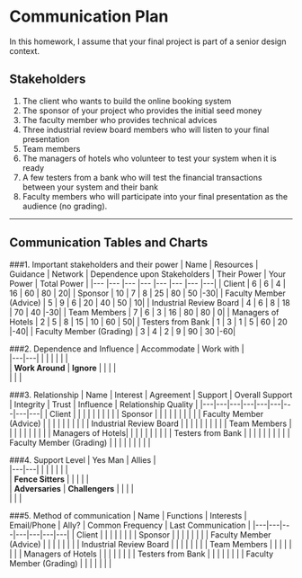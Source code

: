 # Communication Plan
In this homework, I assume that your final project is part of a senior design context. 

## Stakeholders
1. The client who wants to build the online booking system
2. The sponsor of your project who provides the initial seed money
3. The faculty member who provides technical advices
4. Three industrial review board members who will listen to your final presentation
5. Team members
6. The managers of hotels who volunteer to test your system when it is ready
7. A few testers from a bank who will test the financial transactions between your system and their bank 
8. Faculty members who will participate into your final presentation as the audience (no grading).

-----

## Communication Tables and Charts
###1. Important stakeholders and their power
| Name                      | Resources   |  Guidance | Network |  Dependence upon Stakeholders |  Their Power  | Your Power  | Total Power |
|---                        |---          |---        |---      |---                            |---            |---      |---|
| Client                    |     6       |     6     |    4    |               16              |       60      |     80  | 20|
| Sponsor                   |     10      |     7     |    8    |               25              |       80      |     50  |-30|
| Faculty Member (Advice)   |     5       |     9     |    6    |               20              |       40      |     50  | 10|
| Industrial Review Board   |     4       |     6     |    8    |               18              |       70      |     40  |-30|
| Team Members              |     7       |     6     |    3    |               16              |       80      |     80  |  0|
| Managers of Hotels        |     2       |     5     |    8    |               15              |       10      |     60  | 50|
| Testers from Bank         |     1       |     3     |    1    |               5               |       60      |     20  |-40|
| Faculty Member (Grading)  |     3       |     4     |    2    |               9               |       90      |     30  |-60|


###2. Dependence and Influence
|  Accommodate |      Work with |  
|---|---|
|   |   | 
|   |   |   
|   **Work Around** |   **Ignore** | 
|   |   |   
|   |   |   

###3. Relationship
| Name  | Interest  | Agreement  | Support |  Overall Support | Integrity  |  Trust | Influence  |  Relationship Quality |
|---|---|---|---|---|---|---|---|---|
| Client |   |   |   |   |   |   |   |   |
| Sponsor  |   |   |   |   |   |   |   |   |
| Faculty Member (Advice) |   |   |   |   |   |   |   |   |
| Industrial Review Board |   |   |   |   |   |   |   |   |
| Team Members |   |   |   |   |   |   |   |   |
| Managers of Hotels|   |   |   |   |   |   |   |   |
| Testers from Bank |   |   |   |   |   |   |   |   |
| Faculty Member (Grading) |   |   |   |   |   |   |   |   |

###4. Support Level
|  Yes Man |      Allies |  
|---|---|
|   |   | 
|   |   |  
|   **Fence Sitters** |   | 
|   |   |  
|   **Adversaries** |   **Challengers** | 
|   |   |   
|   |   |  

###5. Method of communication
| Name  | Functions  |  Interests | Email/Phone |  Ally? |  Common Frequency | Last Communication  |
|---|---|---|---|---|---|---|
| Client  |   |   |   |   |   |   |
| Sponsor  |   |   |   |   |   |   |
| Faculty Member (Advice)  |   |   |   |   |   |   |
| Industrial Review Board |   |   |   |   |   |   |
| Team Members  |   |   |   |   |   |   |
| Managers of Hotels  |   |   |   |   |   |   |
| Testers from Bank  |   |   |   |   |   |   |
| Faculty Member (Grading)  |   |   |   |   |   |   |
